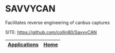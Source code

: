 # SAVVYCAN
 
 Facilitates reverse engineering of canbus captures
 
 SITE: https://github.com/collin80/SavvyCAN

 | [Applications](https://portable-linux-apps.github.io/apps.html) | [Home](https://portable-linux-apps.github.io)
 | --- | --- |
